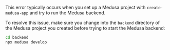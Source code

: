 This error typically occurs when you set up a Medusa project with `create-medusa-app` and try to run the Medusa backend.

To resolve this issue, make sure you change into the `backend` directory of the Medusa project you created before trying to start the Medusa backend:

```bash npm2yarn
cd backend
npx medusa develop
```